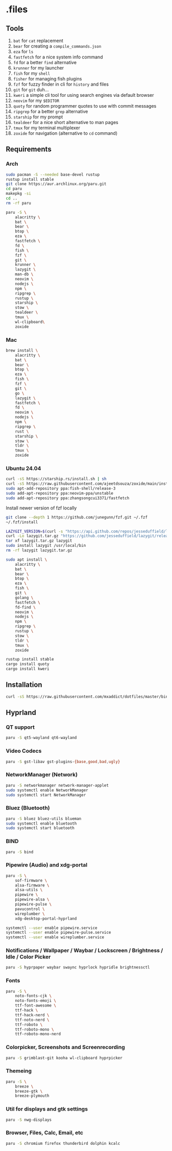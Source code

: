 # .files

## Tools

1. `bat` for `cat` replacement
1. `bear` for creating a `compile_commands.json`
1. `eza` for `ls`
1. `fastfetch` for a nice system info command
1. `fd` for a better `find` alternative
1. `krunner` for my launcher
1. `fish` for my `shell`
1. `fisher` for managing fish plugins
1. `fzf` for fuzzy finder in cli for `history` and files
1. `git` for `git` duh...
1. `kweri` a simple cli tool for using search engines via default browser
1. `neovim` for my `$EDITOR`
1. `quoty` for random programmer quotes to use with commit messages
1. `ripgrep` for a better `grep` alternative
1. `starship` for my prompt
1. `tealdeer` for a nice short alternative to man pages
1. `tmux` for my terminal multiplexer
1. `zoxide` for navigation (alternative to `cd` command)

## Requirements

### Arch

```sh
sudo pacman -S --needed base-devel rustup
rustup install stable
git clone https://aur.archlinux.org/paru.git
cd paru
makepkg -si
cd ..
rm -rf paru
```

```sh
paru -S \
    alacritty \
    bat \
    bear \
    btop \
    eza \
    fastfetch \
    fd \
    fish \
    fzf \
    git \
    krunner \
    lazygit \
    man-db \
    neovim \
    nodejs \
    npm \
    ripgrep \
    rustup \
    starship \
    stow \
    tealdeer \
    tmux \
    wl-clipboard\
    zoxide
```

### Mac

```sh
brew install \
    alacritty \
    bat \
    bear \
    btop \
    eza \
    fish \
    fzf \
    git \
    go \
    lazygit \
    fastfetch \
    fd \
    neovim \
    nodejs \
    npm \
    ripgrep \
    rust \
    starship \
    stow \
    tldr \
    tmux \
    zoxide
```

### Ubuntu 24.04

```sh
curl -sS https://starship.rs/install.sh | sh
curl -sS https://raw.githubusercontent.com/ajeetdsouza/zoxide/main/install.sh | bash
sudo apt-add-repository ppa:fish-shell/release-3
sudo add-apt-repository ppa:neovim-ppa/unstable
sudo add-apt-repository ppa:zhangsongcui3371/fastfetch
```

Install newer version of fzf locally

```sh
git clone --depth 1 https://github.com/junegunn/fzf.git ~/.fzf
~/.fzf/install
```

```sh
LAZYGIT_VERSION=$(curl -s "https://api.github.com/repos/jesseduffield/lazygit/releases/latest" | grep -Po '"tag_name": "v\K[^"]*')
curl -Lo lazygit.tar.gz "https://github.com/jesseduffield/lazygit/releases/latest/download/lazygit_${LAZYGIT_VERSION}_Linux_x86_64.tar.gz"
tar xf lazygit.tar.gz lazygit
sudo install lazygit /usr/local/bin
rm -rf lazygit lazygit.tar.gz
```

```sh
sudo apt install \
    alacritty \
    bat \
    bear \
    btop \
    eza \
    fish \
    git \
    golang \
    fastfetch \
    fd-find \
    neovim \
    nodejs \
    npm \
    ripgrep \
    rustup \
    stow \
    tldr \
    tmux \
    zoxide
```

```sh
rustup install stable
cargo install quoty
cargo install kweri
```

## Installation

```sh
curl -sS https://raw.githubusercontent.com/mxaddict/dotfiles/master/bin/.install | bash
```

## Hyprland

### QT support

```sh
paru -S qt5-wayland qt6-wayland
```

### Video Codecs

```sh
paru -S gst-libav gst-plugins-{base,good,bad,ugly}
```

### NetworkManager (Network)

```sh
paru -S networkmanager network-manager-applet
sudo systemctl enable NetworkManager
sudo systemctl start NetworkManager
```

### Bluez (Bluetooth)

```sh
paru -S bluez bluez-utils blueman
sudo systemctl enable bluetooth
sudo systemctl start bluetooth
```

### BIND

```sh
paru -S bind
```

### Pipewire (Audio) and xdg-portal

```sh
paru -S \
    sof-firmware \
    alsa-firmware \
    alsa-utils \
    pipewire \
    pipewire-alsa \
    pipewire-pulse \
    pavucontrol \
    wireplumber \
    xdg-desktop-portal-hyprland

systemctl --user enable pipewire.service
systemctl --user enable pipewire-pulse.service
systemctl --user enable wireplumber.service
```

### Notifications / Wallpaper / Waybar / Lockscreen / Brightness / Idle / Color Picker

```sh
paru -S hyprpaper waybar swaync hyprlock hypridle brightnessctl
```

### Fonts

```sh
paru -S \
    noto-fonts-cjk \
    noto-fonts-emoji \
    ttf-font-awesome \
    ttf-hack \
    ttf-hack-nerd \
    ttf-noto-nerd \
    ttf-roboto \
    ttf-roboto-mono \
    ttf-roboto-mono-nerd
```

### Colorpicker, Screenshots and Screenrecording

```sh
paru -S grimblast-git kooha wl-clipboard hyprpicker
```

### Themeing

```sh
paru -S \
    breeze \
    breeze-gtk \
    breeze-plymouth
```

### Util for displays and gtk settings

```sh
paru -S nwg-displays
```

### Browser, Files, Calc, Email, etc

```sh
paru -S chromium firefox thunderbird dolphin kcalc
```
